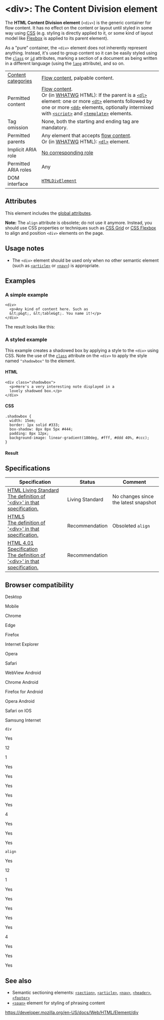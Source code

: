 &lt;div&gt;: The Content Division element
=========================================

The **HTML Content Division element** (`<div>`) is the generic container for flow content. It has no effect on the content or layout until styled in some way using [CSS](https://developer.mozilla.org/en-US/docs/Glossary/CSS) (e.g. styling is directly applied to it, or some kind of layout model like [Flexbox](https://developer.mozilla.org/en-US/docs/Web/CSS/CSS_Flexible_Box_Layout) is applied to its parent element).

As a "pure" container, the `<div>` element does not inherently represent anything. Instead, it's used to group content so it can be easily styled using the [`class`](../global_attributes#attr-class) or [`id`](../global_attributes#attr-id) attributes, marking a section of a document as being written in a different language (using the [`lang`](../global_attributes#attr-lang) attribute), and so on.

<table><tbody><tr class="odd"><td><a href="https://developer.mozilla.org/en-US/docs/Web/Guide/HTML/Content_categories">Content categories</a></td><td><a href="https://developer.mozilla.org/en-US/docs/Web/Guide/HTML/Content_categories#flow_content">Flow content</a>, palpable content.</td></tr><tr class="even"><td>Permitted content</td><td><a href="https://developer.mozilla.org/en-US/docs/Web/Guide/HTML/Content_categories#flow_content">Flow content</a>.<br />
Or (in <a href="https://developer.mozilla.org/en-US/docs/Glossary/WHATWG">WHATWG</a> HTML): If the parent is a <a href="dl"><code>&lt;dl&gt;</code></a> element: one or more <a href="dt"><code>&lt;dt&gt;</code></a> elements followed by one or more <a href="dd"><code>&lt;dd&gt;</code></a> elements, optionally intermixed with <a href="script"><code>&lt;script&gt;</code></a> and <a href="template"><code>&lt;template&gt;</code></a> elements.</td></tr><tr class="odd"><td>Tag omission</td><td>None, both the starting and ending tag are mandatory.</td></tr><tr class="even"><td>Permitted parents</td><td>Any element that accepts <a href="https://developer.mozilla.org/en-US/docs/Web/Guide/HTML/Content_categories#flow_content">flow content</a>.<br />
Or (in <a href="https://developer.mozilla.org/en-US/docs/Glossary/WHATWG">WHATWG</a> HTML): <a href="dl"><code>&lt;dl&gt;</code></a> element.</td></tr><tr class="odd"><td>Implicit ARIA role</td><td><a href="https://www.w3.org/TR/html-aria/#dfn-no-corresponding-role">No corresponding role</a></td></tr><tr class="even"><td>Permitted ARIA roles</td><td>Any</td></tr><tr class="odd"><td>DOM interface</td><td><a href="https://developer.mozilla.org/en-US/docs/Web/API/HTMLDivElement"><code>HTMLDivElement</code></a></td></tr></tbody></table>

Attributes
----------

This element includes the [global attributes](../global_attributes).

**Note:** The `align` attribute is obsolete; do not use it anymore. Instead, you should use CSS properties or techniques such as [CSS Grid](https://developer.mozilla.org/en-US/docs/Web/CSS/CSS_Grid_Layout) or [CSS Flexbox](https://developer.mozilla.org/en-US/docs/Learn/CSS/CSS_layout/Flexbox) to align and position `<div>` elements on the page.

Usage notes
-----------

-   The `<div>` element should be used only when no other semantic element (such as [`<article>`](article) or [`<nav>`](nav)) is appropriate.

Examples
--------

### A simple example

    <div>
      <p>Any kind of content here. Such as
      &lt;p&gt;, &lt;table&gt;. You name it!</p>
    </div> 

The result looks like this:

### A styled example

This example creates a shadowed box by applying a style to the `<div>` using CSS. Note the use of the [`class`](../global_attributes#attr-class) attribute on the `<div>` to apply the style named `"shadowbox"` to the element.

#### HTML

    <div class="shadowbox">
      <p>Here's a very interesting note displayed in a
      lovely shadowed box.</p>
    </div>

#### CSS

    .shadowbox {
      width: 15em;
      border: 1px solid #333;
      box-shadow: 8px 8px 5px #444;
      padding: 8px 12px;
      background-image: linear-gradient(180deg, #fff, #ddd 40%, #ccc);
    }

#### Result

Specifications
--------------

<table><thead><tr class="header"><th>Specification</th><th>Status</th><th>Comment</th></tr></thead><tbody><tr class="odd"><td><a href="https://html.spec.whatwg.org/multipage/grouping-content.html#the-div-element">HTML Living Standard<br />
<span class="small">The definition of '&lt;div&gt;' in that specification.</span></a></td><td><span class="spec-living">Living Standard</span></td><td>No changes since the latest snapshot</td></tr><tr class="even"><td><a href="https://www.w3.org/TR/html52/grouping-content.html#the-div-element">HTML5<br />
<span class="small">The definition of '&lt;div&gt;' in that specification.</span></a></td><td><span class="spec-rec">Recommendation</span></td><td>Obsoleted <code>align</code></td></tr><tr class="odd"><td><a href="https://www.w3.org/TR/html401/struct/global.html#h-7.5.4">HTML 4.01 Specification<br />
<span class="small">The definition of '&lt;div&gt;' in that specification.</span></a></td><td><span class="spec-rec">Recommendation</span></td><td></td></tr></tbody></table>

Browser compatibility
---------------------

Desktop

Mobile

Chrome

Edge

Firefox

Internet Explorer

Opera

Safari

WebView Android

Chrome Android

Firefox for Android

Opera Android

Safari on IOS

Samsung Internet

`div`

Yes

12

1

Yes

Yes

Yes

Yes

Yes

4

Yes

Yes

Yes

`align`

Yes

12

1

Yes

Yes

Yes

Yes

Yes

4

Yes

Yes

Yes

See also
--------

-   Semantic sectioning elements: [`<section>`](section), [`<article>`](article), [`<nav>`](nav), [`<header>`](header), [`<footer>`](footer)
-   [`<span>`](span) element for styling of phrasing content

<a href="https://developer.mozilla.org/en-US/docs/Web/HTML/Element/div" class="_attribution-link">https://developer.mozilla.org/en-US/docs/Web/HTML/Element/div</a>
